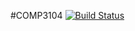 #COMP3104 
[![Build Status](https://travis-ci.com/coomblap/week05_comp3104_lab_exec.svg?branch=master)](https://travis-ci.com/coomblap/week05_comp3104_lab_exec)